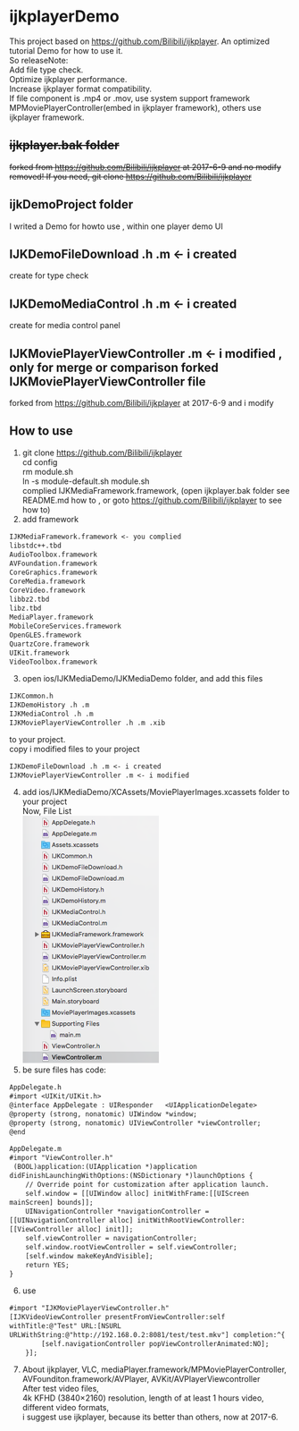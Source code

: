 # ijkplayerDemo  
This project based on https://github.com/Bilibili/ijkplayer. An optimized tutorial Demo for how to use it.  
So releaseNote:   
Add file type check.  
Optimize ijkplayer performance.  
Increase ijkplayer format compatibility.  
If file component is .mp4 or .mov, use system support framework MPMoviePlayerController(embed in ijkplayer framework), others use ijkplayer framework.  
## ~~ijkplayer.bak folder~~  
~~forked from https://github.com/Bilibili/ijkplayer at 2017-6-9 and no modify~~  
~~removed! If you need, git clone https://github.com/Bilibili/ijkplayer~~  
## ijkDemoProject folder  
I writed a Demo for howto use , within one player demo UI  
## IJKDemoFileDownload .h .m <- i created  
create for type check  
## IJKDemoMediaControl .h .m <- i created  
create for media control panel  
## IJKMoviePlayerViewController .m <- i modified , only for merge or comparison forked IJKMoviePlayerViewController file  
forked from https://github.com/Bilibili/ijkplayer at 2017-6-9 and i modify
## How to use  
1. git clone https://github.com/Bilibili/ijkplayer  
cd config  
rm module.sh  
ln -s module-default.sh module.sh  
complied IJKMediaFramework.framework, (open ijkplayer.bak folder see README.md how to , or goto https://github.com/Bilibili/ijkplayer to see how to)  
2. add framework  
```  
IJKMediaFramework.framework <- you complied  
libstdc++.tbd  
AudioToolbox.framework  
AVFoundation.framework  
CoreGraphics.framework  
CoreMedia.framework  
CoreVideo.framework  
libbz2.tbd  
libz.tbd  
MediaPlayer.framework  
MobileCoreServices.framework  
OpenGLES.framework  
QuartzCore.framework  
UIKit.framework  
VideoToolbox.framework  
```  
3. open ios/IJKMediaDemo/IJKMediaDemo folder, and add this files  
```  
IJKCommon.h  
IJKDemoHistory .h .m
IJKMediaControl .h .m
IJKMoviePlayerViewController .h .m .xib
```  
to your project.  
copy i modified files to your project  
```  
IJKDemoFileDownload .h .m <- i created  
IJKMoviePlayerViewController .m <- i modified  
```  
4. add ios/IJKMediaDemo/XCAssets/MoviePlayerImages.xcassets folder to your project   
Now, File List  
![DemoProjectFilelist.png](https://github.com/foolsparadise/ijkplayerDemo/blob/master/DemoProjectFilelist.png)  
5. be sure files has code:  
```  
AppDelegate.h  
#import <UIKit/UIKit.h>  
@interface AppDelegate : UIResponder   <UIApplicationDelegate>  
@property (strong, nonatomic) UIWindow *window;  
@property (strong, nonatomic) UIViewController *viewController;  
@end
```  
```  
AppDelegate.m  
#import "ViewController.h"  
 (BOOL)application:(UIApplication *)application didFinishLaunchingWithOptions:(NSDictionary *)launchOptions {  
    // Override point for customization after application launch.  
    self.window = [[UIWindow alloc] initWithFrame:[[UIScreen mainScreen] bounds]];  
    UINavigationController *navigationController = [[UINavigationController alloc] initWithRootViewController:[[ViewController alloc] init]];  
    self.viewController = navigationController;  
    self.window.rootViewController = self.viewController;  
    [self.window makeKeyAndVisible];  
    return YES;  
}  
```  
6. use  
```  
#import "IJKMoviePlayerViewController.h"  
[IJKVideoViewController presentFromViewController:self withTitle:@"Test" URL:[NSURL URLWithString:@"http://192.168.0.2:8081/test/test.mkv"] completion:^{
        [self.navigationController popViewControllerAnimated:NO];  
    }];  
```  
7. About ijkplayer, VLC, mediaPlayer.framework/MPMoviePlayerController, AVFounditon.framework/AVPlayer, AVKit/AVPlayerViewcontroller  
After test video files,  
4k KFHD (3840×2160) resolution, length of at least 1 hours video, different video formats,  
i suggest use ijkplayer, because its better than others, now at 2017-6.  
